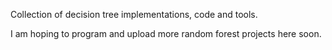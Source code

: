 Collection of decision tree implementations, code and tools. 

I am hoping to program and upload more random forest projects here soon.
